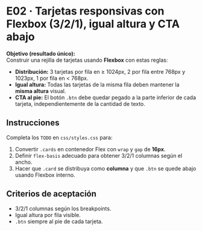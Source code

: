 # E02 · Tarjetas responsivas con Flexbox (3/2/1), igual altura y CTA abajo

**Objetivo (resultado único):**  
Construir una rejilla de tarjetas usando **Flexbox** con estas reglas:

- **Distribución:** 3 tarjetas por fila en ≥ 1024px, 2 por fila entre 768px y 1023px, 1 por fila en < 768px.
- **Igual altura:** Todas las tarjetas de la misma fila deben mantener la **misma altura** visual.
- **CTA al pie:** El botón `.btn` debe quedar pegado a la parte inferior de cada tarjeta, independientemente de la cantidad de texto.

## Instrucciones
Completa los `TODO` en `css/styles.css` para:
1. Convertir `.cards` en contenedor Flex con `wrap` y `gap` de **16px**.
2. Definir `flex-basis` adecuado para obtener 3/2/1 columnas según el ancho.
3. Hacer que `.card` se distribuya como **columna** y que `.btn` se quede abajo usando Flexbox interno.

## Criterios de aceptación
- 3/2/1 columnas según los breakpoints.
- Igual altura por fila visible.
- `.btn` siempre al pie de cada tarjeta.
